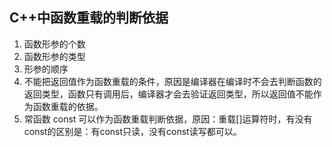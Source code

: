 ## C++中函数重载的判断依据

1. 函数形参的个数
2. 函数形参的类型
3. 形参的顺序
4. 不能把返回值作为函数重载的条件，原因是编译器在编译时不会去判断函数的返回类型，函数只有调用后，编译器才会去验证返回类型，所以返回值不能作为函数重载的依据。
5. 常函数 const 可以作为函数重载判断依据，原因：重载[]运算符时，有没有const的区别是：有const只读，没有const读写都可以。
